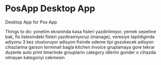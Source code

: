 # PosApp Desktop App
Desktop App for Pos App

Things to do:
    yonetim ekraninda kasa fisleri yazdirilmiyor,
    yemek sepetine bak,
    fis listesindeki fisleri yazdiramiyoruz (manage),
    veresiye tapildiginda adiyonu 3 kez olusturuyor
    adisyon fisinde odeme tipi gozukecek
    adisyon cihazlarina garson terminali bagla
    kitchen invoice gruplamaya gore tekrar duzenle
    auto print timerinde grouplarin category idlerini gonder o cihazda olmayan kategoriyi cekmesin